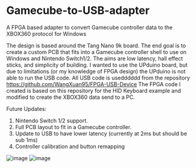 # Gamecube-to-USB-adapter
A FPGA based adapter to convert Gamecube controller data to the XBOX360 protocol for Windows

The design is based around the Tang Nano 9k board. The end goal is to create a custom PCB that fits into a Gamecube controller shell to use on Windows and Nintendo Switch1/2. The aims are low latency, hall effect sticks, and simplicity of building. I wanted to use the UPduino board, but due to limitations (or my knowledge of FPGA design) the UPduino is not able to run the USB code. All USB code is usedddddd from the repository https://github.com/WangXuan95/FPGA-USB-Device
The FPGA code I created is based on this repository for the HID Keyboard example and modified to create the XBOX360 data send to a PC. 

Future Updates:
1. Nintendo Switch 1/2 support.
2. Full PCB layout to fit in a Gamecube controller.
3. Update to USB to have lower latency (currently at 2ms but should be sub 1ms)
4. Controller calibration and button remapping

![image](https://github.com/user-attachments/assets/22145a31-99e1-41a9-a599-41c29aaa242b)
![image](https://github.com/user-attachments/assets/7bf6e39d-ea18-4c47-bffc-479808dba4da)
